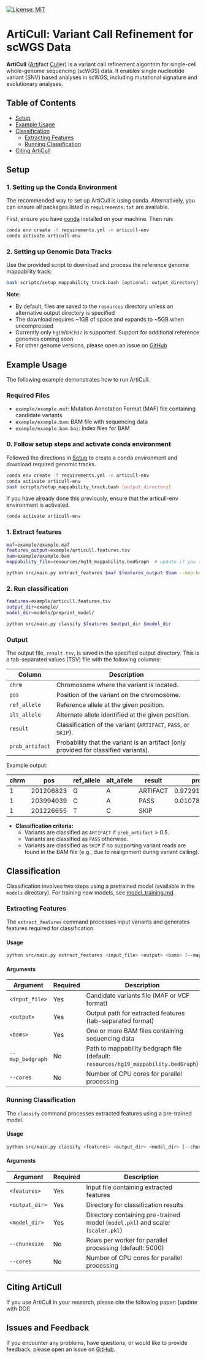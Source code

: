  [![License: MIT](https://img.shields.io/badge/License-MIT-yellow.svg)](https://opensource.org/licenses/MIT)

# ArtiCull: Variant Call Refinement for scWGS Data

**ArtiCull** (<ins>Arti</ins>fact <ins>Cull</ins>er) is a variant call refinement algorithm for single-cell whole-genome sequencing (scWGS) data. It enables single nucleotide variant (SNV) based analyses in scWGS, including mutational signature and evolutionary analyses.

## Table of Contents

- [Setup](#setup)
- [Example Usage](#example-usage)
- [Classification](#classification)
  - [Extracting Features](#extracting-features)
  - [Running Classification](#running-classification)
- [Citing ArtiCull](#citing-articull)

## Setup

### 1. Setting up the Conda Environment

The recommended way to set up ArtiCull is using conda. Alternatively, you can ensure all packages listed in `requirements.txt` are available.

First, ensure you have [conda](https://docs.conda.io/en/latest/) installed on your machine. Then run:

```bash
conda env create -f requirements.yml -n articull-env
conda activate articull-env
```

### 2. Setting up Genomic Data Tracks

Use the provided script to download and process the reference genome mappability track:

```bash
bash scripts/setup_mappability_track.bash [optional: output_directory]
```

**Note**: 
- By default, files are saved to the `resources` directory unless an alternative output directory is specified
- The download requires ~1GB of space and expands to ~5GB when uncompressed
- Currently only `hg19`/`GRCh37` is supported. Support for additional reference genomes coming soon
- For other genome versions, please open an issue on [GitHub](https://github.com/shahcompbio/ArtiCull/issues)

## Example Usage

The following example demonstrates how to run ArtiCull. 

### Required Files

- `example/example.maf`: Mutation Annotation Format (MAF) file containing candidate variants
- `example/example.bam`: BAM file with sequencing data
- `example/example.bam.bai`: Index files for BAM

### 0. Follow setup steps and activate conda environment

Followed the directions in [Setup](#setup) to create a conda environment and download required genomic tracks. 

```bash
conda env create -f requirements.yml -n articull-env
conda activate articull-env
bash scripts/setup_mappability_track.bash [output_directory]
```

If you have already done this previously, ensure that the articull-env environment is activated. 

```bash
conda activate articull-env
```

### 1. Extract features

```bash
maf=example/example.maf
features_output=example/articull.features.tsv
bam=example/example.bam
mappability_file=resources/hg19_mappability.bedGraph  # update if you saved to a different location during setup

python src/main.py extract_features $maf $features_output $bam --map-bedgraph $mappability_file --cores 8 
```

### 2. Run classification

```bash
features=example/articull.features.tsv
output_dir=example/
model_dir=models/preprint_model/

python src/main.py classify $features $output_dir $model_dir
```

### Output

The output file, `result.tsv`, is saved in the specified output directory. This is a tab-separated values (TSV) file with the following columns:

| **Column**       | **Description**                                                                      |
|-----------------|------------------------------------------------------------------------------------|
| `chrm`          | Chromosome where the variant is located.                                           |
| `pos`           | Position of the variant on the chromosome.                                         |
| `ref_allele`    | Reference allele at the given position.                                            |
| `alt_allele`    | Alternate allele identified at the given position.                                 |
| `result`        | Classification of the variant (`ARTIFACT`, `PASS`, or `SKIP`).                    |
| `prob_artifact` | Probability that the variant is an artifact (only provided for classified variants). |

Example output:

| **chrm** | **pos**       | **ref_allele** | **alt_allele** | **result** | **prob_artifact**          |
|----------|---------------|----------------|----------------|------------|----------------------------|
| 1        | 201206823     | G              | A              | ARTIFACT   | 0.9729175263160109         |
| 1        | 203994039     | C              | A              | PASS       | 0.01078797299659806        |
| 1        | 201226655     | T              | C              | SKIP       |                            |

- **Classification criteria:**
  - Variants are classified as `ARTIFACT` if `prob_artifact` > 0.5.
  - Variants are classified as `PASS` otherwise.
  - Variants are classified as `SKIP` if no supporting variant reads are found in the BAM file (e.g., due to realignment during variant calling).

## Classification

Classification involves two steps using a pretrained model (available in the `models` directory). For training new models, see [model_training.md](doc/model_training.md).

### Extracting Features

The `extract_features` command processes input variants and generates features required for classification.

#### Usage

```bash
python src/main.py extract_features <input_file> <output> <bams> [--map_bedgraph <bedgraph>] [--cores <ncores>]
```

#### Arguments

| Argument | Required | Description |
|----------|----------|-------------|
| `<input_file>` | Yes | Candidate variants file (MAF or VCF format) |
| `<output>` | Yes | Output path for extracted features (tab-separated format) |
| `<bams>` | Yes | One or more BAM files containing sequencing data |
| `--map_bedgraph` | No | Path to mappability bedgraph file (default: `resources/hg19_mappability.bedGraph`) |
| `--cores` | No | Number of CPU cores for parallel processing |

### Running Classification

The `classify` command processes extracted features using a pre-trained model.

#### Usage

```bash
python src/main.py classify <features> <output_dir> <model_dir> [--chunksize <n>] [--cores <ncores>]
```

#### Arguments

| Argument | Required | Description |
|----------|----------|-------------|
| `<features>` | Yes | Input file containing extracted features |
| `<output_dir>` | Yes | Directory for classification results |
| `<model_dir>` | Yes | Directory containing pre-trained model (`model.pkl`) and scaler (`scaler.pkl`) |
| `--chunksize` | No | Rows per worker for parallel processing (default: 5000) |
| `--cores` | No | Number of CPU cores for parallel processing |

## Citing ArtiCull

If you use ArtiCull in your research, please cite the following paper: [update with DOI]

## Issues and Feedback

If you encounter any problems, have questions, or would like to provide feedback, please open an issue on [GitHub](https://github.com/shahcompbio/ArtiCull/issues).
